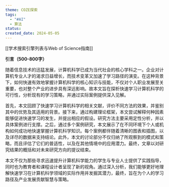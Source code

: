 ```yaml
---
theme: COZE探索
tags:
  - "#AI"
  - 算法
status: 
created_date: 2024-05-05
---
```

[[学术搜索引擎列表与Web of Science指南]]

**引言（500-800字）**


随着信息技术的迅猛发展，计算机科学已成为当代社会的核心学科之一。企业对计算机专业人才的渴求日益增长，而技术变革又加速了学习路径的演变。在这种背景下，如何快速有效地掌握计算机科学的核心知识与技能，不仅对个人职业发展至关重要，也对整个产业的进步具有深远影响。故本文旨在探析快速学习计算机科学的可行性，分析现有的学习策略，并通过实际案例提供深入见解。

  

首先，本文回顾了快速学习计算机科学的相关文献，评价不同方法的效果，并鉴别其中的优势及其适用的背景。接下来，通过构建理论框架，本文尝试解释何种因素能够促进快速学习的发生，并提出相应的假设。研究方法主要采用定性分析，并以具体案例进行支撑。之后，通过多个案例研究，本文展示了在不同环境下个人或机构如何成功地快速掌握计算机科学知识。每个案例都伴随着清晰的图表和插图，以及详尽的数据来支持结论。此外，本文的讨论部分不仅归纳了所观察到的模式和策略，而且评估了它们的普适性，以及在其他情境中的应用潜力。最终，文章以对研究结果的概括和对未来研究方向的提议结束。

  

本文不仅为那些寻求迅速提升计算机科学能力的学生与专业人士提供了实践指导，同时也为教育者和课程设计者呈现了新的视角。通过深入分析，我们能够更好地理解快速学习在计算机科学领域的实际作用并发掘其潜力，最终，旨在为个人的学习路径及产业发展贡献智慧与策略。

